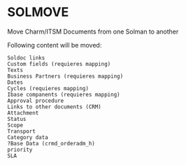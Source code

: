 # SOLMOVE
Move Charm/ITSM Documents from one Solman to another

Following content will be moved:

    Soldoc links
    Custom fields (requieres mapping)
    Texts
    Business Partners (requieres mapping)
    Dates
    Cycles (requieres mapping)
    Ibase companents (requieres mapping)
    Approval procedure
    Links to other documents (CRM)
    Attachment
    Status
    Scope
    Transport
    Category data
    ?Base Data (crmd_orderadm_h)
    priority
    SLA
